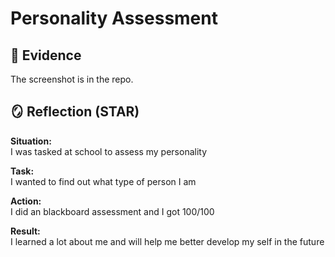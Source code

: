 # Personality Assessment

## 📁 Evidence
The screenshot is in the repo.

## 🪞 Reflection (STAR)

**Situation:**  
I was tasked at school to assess my personality

**Task:**  
I wanted to find out what type of person I am

**Action:**  
I did an blackboard assessment and I got 100/100

**Result:**  
I learned a lot about me and will help me better develop my self in the future
